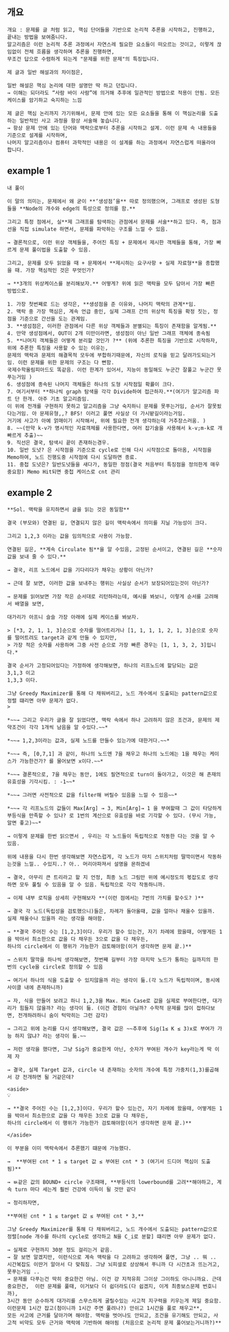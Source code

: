 ## 개요
  
    개요 : 문제를 글 처럼 읽고, 핵심 단어들을 기반으로 논리적 추론을 시작하고, 진행하고, 끝내는 방법을 보여줌니다. 
    알고리즘은 이런 논리적 추론 과정에서 자연스레 필요한 요소들이 떠오르는 것이고, 이렇게 끊임없이 전체 흐름을 생각하며 추론을 진행하면, 
    무조건 답으로 수렴하게 되는게 "문제를 위한 문제"의 특징입니다.
    
    제 글과 일반 해설과의 차이점은, 
    
    일반 해설은 핵심 논리에 대한 설명만 딱 하고 던집니다.
    → 이해는 되더라도 “사람 바이 사람”에 의거해 추후에 일관적인 방법으로 적용이 안됨. 모든 케이스를 암기하고 숙지하는 느낌
    
    제 글은 핵심 논리까지 가기위해서, 문제 안에 있는 모든 요소들을 통해 이 핵심논리를 도출하는 일반적인 사고 과정을 항상 서술해 놓습니다.
    → 항상 문제 안에 있는 단어와 맥락으로부터 추론을 시작하고 설계. 이런 문제 속 내용들을 기준으로 설계를 시작하며, 
    나머지 알고리즘이나 컴퓨터 과학적인 내용은 이 설계를 하는 과정에서 자연스럽게 떠올라야 합니다.



## example 1

    내 풀이
    
    이 말의 의미는, 문제에서 왜 굳이 **‘생성점’을** 따로 정의했으며, 그래프로 생성된 도형들을 **Node의 개수와 edge의 특성으로 정의를 함.**
    
    그리고 특정 점에서, 실**제 그래프를 탐색하는 관점에서 문제를 서술**하고 있다. 즉, 점과 선을 직접 simulate 하면서, 문제를 파악하는 구조를 느낄 수 있음.
    
    → 결론적으로, 이런 위상 객체들을, 주어진 특징 + 문제에서 제시한 객체들을 통해, 가장 빠르게 문제 풀이법을 도출할 수 있음.
    
    그리고, 문제를 모두 읽었을 때 + 문제에서 **제시하는 요구사항 + 실제 자료형**을 종합했을 때. 가장 핵심적인 것은 무엇인가?
    
    → **3개의 위상케이스를 분리해보자.** 어떻게? 위에 읽은 맥락을 모두 담아서 가장 빠른 방법으로.
    
    1. 가장 첫번째로 드는 생각은, **생성점을 준 이유와, 나머지 맥락의 관계**임.
    2. 맥락 중 가장 핵심은, 계속 언급 중인, 실제 그래프 간의 위상적 특징을 확정 짓는, 정점을 기준으로 간선을 도는 관계임.
    3. **생섬점은, 이러한 관점에서 다른 위상 객체들과 분별되는 특징이 존재함을 알게됨.**
    4. 만약 생성점에서, OUT이 2개 미만이라면, 생성점이 아닌 일반 그래프 객체에 종속됨
    5. **나머지 객체들은 어떻게 분리할 것인가 ?** (위에 추론한 특징을 기반으로 시작하자, 위에 추론한 특징을 사용할 수 있는 이유는, 
    문제의 맥락과 문제의 해결목적 모두에 부합하기때문에, 자신의 로직을 믿고 달려가도되는거임. 이런 문제를 위한 문제의 구조는 다 뻔함. 
    국제수학올림피아드도 똑같음. 이런 한계가 있어서, 지능이 동일해도 누군간 잘풀고 누군간 못푸는거임 )
    6. 생성점에 종속된 나머지 객체들은 하나의 도형 시작점일 확률이 크다.
    7. 여기서부터 **하나씩 graph 탐색을 각각 Divide하여 접근하자.**(여기가 알고리즘 파트 단 한개. 아주 기초 알고리즘임.
    이 위에 전개를 구현하지 못하고 알고리즘을 그냥 숙지하니 문제를 못푸는거임, 순서가 잘못됬다는거임. 아 문제유형,,? BFS! 이러고 풀면 사실상 더 가시밭길이라는거임. 
    거기에 사고가 아예 얽매이기 시작해서, 위에 필요한 전개 생각하는데 거추장스러움. )
    8. ~~(만약 k-v가 명시적인 자료객체를 사용한다면, 여러 잡기술을 사용해서 k-v;m-k로 개빠르게 추출)~~
    9. 직선은 결국, 탐색시 끝이 존재하는경우.
    10. 일반 도넛? 은 시작점을 기준으로 cycle로 인해 다시 시작점으로 돌아옴, 시작점을 Memo하여, 노드 진행도중 시작점에 다시 도달하면 종료.
    11. 중첩 도넛은? 일반도넛들을 새다가, 동일한 정점(결국 처음부터 특징점을 정의한게 매우 중요함) Memo Hit되면 중첩 케이스로 cnt 관리

## example 2 
    **Sol. 맥락을 유지하면서 글을 읽는 것은 동일함**
    
    결국 (부모와) 연결된 길, 연결되지 않은 길이 맥락속에서 의미를 지닐 가능성이 크다. 
    
    그리고 1,2,3 이라는 값을 임의적으로 사용이 가능함. 
    
    연결된 길은, **계속 Circulate 됨**을 알 수있음, 고정된 순서이고, 연결된 길은 **숫자 값을 보내 줄 수 있다.**
    
    → 결국, 리프 노드에서 값을 기다리다가 채우는 상황이 아닌가?
    
    → 근데 잘 보면, 이러한 값을 보내주는 행위는 사실상 순서가 보장되어있는것이 아닌가?
    
    → 문제를 읽어보면 가장 작은 순서대로 리턴하라는데, 예시를 봐보니, 이렇게 순서를 고려해서 배열을 보면, 
    
    대가리가 아프니 슬슬 가장 아래에 실제 케이스를 봐보자.
    
    > [*3, 2, 1, 1, 3]순으로 숫자를 떨어트리거나 [1, 1, 1, 1, 2, 1, 3]순으로 숫자를 떨어트려도 target과 같게 만들 수 있지만,
    > 가장 적은 숫자를 사용하며 그중 사전 순으로 가장 빠른 경우는 [1, 1, 3, 2, 3]입니다.*
    
    결국 순서가 고정되어있다는 가정하에 생각해보면, 하나의 리프노드에 할당되는 값은
    3,1,3 이고
    1,3,3 이다.
    
    그냥 Greedy Maximizer를 통해 다 채워버리고, 노드 개수에서 도출되는 pattern값으로 정렬 떄리면 아무 문제가 없다.
    > 
    
    *~~→ 그리고 우리가 글을 잘 읽었다면, 맥락 속에서 하나 고려하지 않은 조건과, 문제의 제약조건이 각각 1개씩 남음을 알 수있다.~~*
    
    *~~→ 1,2,3이라는 값과, 실제 노드를 만들수 있는가에 대한거다.~~*
    
    *~~→ 즉, [0,7,1] 과 같이, 하나의 노드엔 7을 채우고 하나의 노드에는 1을 채우는 케이스가 가능한건가? 를 물어보면 x이다.~~*
    
    *~~→ 결론적으로, 7을 채우는 동안, 1에도 필연적으로 turn이 돌아가고, 이것은 해 존재의 유효성을 기각시킴. : -1~~*
    
    *~~→ 그러면 사전적으로 값을 filter해 버릴수 있음을 느낄 수 있음~~* 
    
    *~~→ 각 리프노드의 값들이 Max[Arg] → 3, Min[Arg]→ 1 을 부여할때 그 값이 타당하게 부등식을 만족할 수 있나? 로 1번의 계산으로 유효성을 바로 기각할 수 있다. (무시 가능, 알면 좋고)~~*
    
    → 이렇게 문제를 한번 읽으면서 , 우리는 각 노드들이 독립적으로 작동한 다는 것을 알 수 있음. 
    
    위에 내용을 다시 한번 생각해보면 자연스럽게, 각 노드가 마치 스위치처럼 딸깍이면서 작동하는것을 느낄.. 수있지..? 아.. 머리아파져서 설명을 몬하겠네
    
    → 결국, 아무리 큰 트리라고 할 지 언정, 최종 노드 그림만 위에 예시정도의 볷잡도로 생각하면 모두 풀릴 수 있음을 알 수 있음. 독립적으로 각각 작동하니까.
    
    → 이제 내부 로직을 상세히 구현해보자 **(이런 점에서는 7번의 가치를 할수도? )**
    
    → 결국 각 노드(독립성을 검토했으니)들은, 차례가 돌아올때, 값을 얼마나 채울수 있을까. 실제 채울수나 있을까 라는 생각을 해야함.
    
    → **결국 주어진 수는 [1,2,3]이다. 우리가 할수 있는건, 자기 차례에 왔을때, 어떻게든 1을 박아서 최소한으로 값을 다 채우든 3으로 값을 다 채우든, 
    하나의 circle에서 이 행위가 가능한가 검토해야함(이거 생각하면 문제 끝.)**
    
    → 스위치 딸깍을 하나씩 생각해보면, 첫번째 길부터 가장 마지막 노드가 통하는 길까지의 한번의 cycle을 circle로 정의할 수 있음
    
    → 여기서 하나의 식을 도출할 수 있지않을까 라는 생각이 듦.(각 노드가 독립적이며, 동시에 사이클 내에 존재하니까)
    
    → 자, 식을 만들어 보려고 하니 1,2,3을 Max. Min Case로 값을 실제로 부여한다면, 대가리가 힘들지 않을까? 라는 생각이 듦. (이건 경험이 아닐까? 수학적 문제를 많이 접하다보면, 전개하려하니 숨이 턱막히는 그런 감각)
    
    → 그리고 위에 논리를 다시 생각해보면, 결국 값은 ~~추후에 Sig(1≤ K ≤ 3)x로 부여가 가능 하지 않냐? 라는 생각이 듦.~~
    
    → 저런 생각을 했다면, 그냥 Sig가 중요한게 아닌, 숫자가 부여된 개수가 key라는게 딱 이제 자
    
    → 결국, 실제 Target 값과, circle 내 존재하는 숫자의 개수에 특정 가중치(1,3)를곱해서 걍 전개하면 될 거같은데? 
    
    <aside>
    💡
    
    → **결국 주어진 수는 [1,2,3]이다. 우리가 할수 있는건, 자기 차례에 왔을때, 어떻게든 1을 박아서 최소한으로 값을 다 채우든 3으로 값을 다 채우든, 
    하나의 circle에서 이 행위가 가능한가 검토해야함(이거 생각하면 문제 끝.)**
    
    </aside>
    
    이 부분을 이미 맥락속에서 추론했기 떄문에 가능했다.
    
    →  **부여된 cnt * 1 ≤ target 값 ≤ 부여된 cnt * 3 (여기서 드디어 핵심이 도출됨)**
    
    → ㅄ같은 값의 BOUND+ circle 구조때매, **부등식의 lowerbound를 고려**해야하고, 계속 turn 마다 세는게 훨씬 건강에 이득이 될 것만 같다
    
    → 정리하자면, 
    
    **부여된 cnt * 1 ≤ target 값 ≤ 부여된 cnt * 3,**
    
    그냥 Greedy Maximizer를 통해 다 채워버리고, 노드 개수에서 도출되는 pattern값으로 정렬[node 개수를 하나의 cycle로 생각하고 N을 C_i로 분할] 떄리면 아무 문제가 없다.
    
    → 실제로 구현까지 30분 정도 걸리는거 같음.
    → 잘 보면 알겠지만, 이런식으로 계속 맥락을 다 고려하고 생각하며 풀면, 그냥 .. 뭐 .. 시간복잡도 이딴거 알아서 다 맞춰짐. 그냥 뇌피셜로 상상해서 푸니까 다 시간초과 뜨는거고, 못푸는거임 ..
    → 문제를 다푸는건 딱히 중요한건 아님. 이건 걍 지적유희 그이상 그이하도 아니니까요. 근데  중요한건,  이런 문제를 풀때, 이거보다 더 쉽더라도(다 쉽겠지, 이게 최종보스문제 번호니까), 
    3시간 동안 순수하게 대가리를 스무스하게 굴릴수있는 사고적 지구력을 키우는게 제일 중요함. 이런문제 1시간 잡고(첨이니까 1시간 주면 풀려나?) 안쉬고 1시간을 풀로 채우고**, 
    모든 사고에 근거를 달아가며 해야함. 맥락을 벗어나도 안되고, 조건을 유기해도 안되고, 사고적 비약도 모두 근거와 맥락에 기반하여 해야됨 (처음으로 논리적 문제 풀어보는거니까?)**
